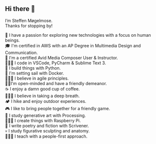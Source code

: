 ## Hi there 👋
I’m Steffen Møgelmose.\
Thanks for stopping by!

🧠 I have a passion for exploring new technologies with a focus on human beings.\
🎓 I'm certified in AWS with an AP Degree in Multimedia Design and Communication.\
🎥 I'm a certified Avid Media Composer User & Instructor.\
👨🏻‍💻 I code in VSCode, PyCharm & Sublime Text 3.\
🐍 I build things with Python.\
🐳 I'm setting sail with Docker.\
🧗🏻‍♂️ I believe in agile principles.\
🧔🏻‍ I'm open-minded and have a friendly demeanor.\
☕️ I enjoy a damn good cup of coffee.\
🧘🏻‍♂️ I believe in taking a deep breath.\
🏕 I hike and enjoy outdoor experiences.\
🎮 I like to bring people together for a friendly game.\
🦄 I study generative art with Processing.\
👨🏻‍🏭 I create things with Raspberry Pi.\
📝 I write poetry and fiction with Scrivener.\
💀 I study figurative sculpting and anatomy.\
👨🏻‍🏫 I teach with a people-first approach.
<!--
**smogelmose/smogelmose** is a ✨ _special_ ✨ repository because its `README.md` (this file) appears on your GitHub profile.

Here are some ideas to get you started:

- 🔭 I’m currently working on ...
- 🌱 I’m currently learning ...
- 👯 I’m looking to collaborate on ...
- 🤔 I’m looking for help with ...
- 💬 Ask me about ...
- 📫 How to reach me: ...
- 😄 Pronouns: ...
- ⚡ Fun fact: ...
-->
